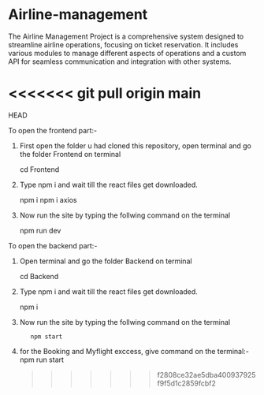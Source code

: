 # Airline-management

The Airline Management Project is a comprehensive system designed to streamline airline operations, focusing on ticket reservation. It includes various modules to manage different aspects of operations and a custom API for seamless communication and integration with other systems.

# <<<<<<< git pull origin main

HEAD

To open the frontend part:-

1. First open the folder u had cloned this repository, open terminal and go the folder Frontend on terminal

   cd Frontend

2. Type npm i and wait till the react files get downloaded.

   npm i
   npm i axios

3. Now run the site by typing the follwing command on the terminal

   npm run dev

To open the backend part:-

1.  Open terminal and go the folder Backend on terminal

    cd Backend

2.  Type npm i and wait till the react files get downloaded.

    npm i

3.  Now run the site by typing the follwing command on the terminal

           npm start
4. for the Booking and Myflight  exccess, give command on the terminal:- 
         npm run start
   


   

    > > > > > > > f2808ce32ae5dba400937925f9f5d1c2859fcbf2
